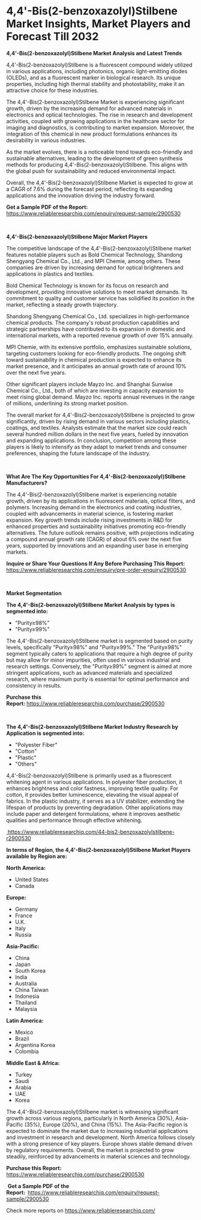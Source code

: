 <p><h1>4,4'-Bis(2-benzoxazolyl)Stilbene Market Insights, Market Players and Forecast Till 2032</h1></p><p><strong>4,4'-Bis(2-benzoxazolyl)Stilbene Market Analysis and Latest Trends</strong></p>
<p><p>4,4'-Bis(2-benzoxazolyl)Stilbene is a fluorescent compound widely utilized in various applications, including photonics, organic light-emitting diodes (OLEDs), and as a fluorescent marker in biological research. Its unique properties, including high thermal stability and photostability, make it an attractive choice for these industries.</p><p>The 4,4'-Bis(2-benzoxazolyl)Stilbene Market is experiencing significant growth, driven by the increasing demand for advanced materials in electronics and optical technologies. The rise in research and development activities, coupled with growing applications in the healthcare sector for imaging and diagnostics, is contributing to market expansion. Moreover, the integration of this chemical in new product formulations enhances its desirability in various industries.</p><p>As the market evolves, there is a noticeable trend towards eco-friendly and sustainable alternatives, leading to the development of green synthesis methods for producing 4,4'-Bis(2-benzoxazolyl)Stilbene. This aligns with the global push for sustainability and reduced environmental impact.</p><p>Overall, the 4,4'-Bis(2-benzoxazolyl)Stilbene Market is expected to grow at a CAGR of 7.6% during the forecast period, reflecting its expanding applications and the innovation driving the industry forward.</p></p>
<p><strong>Get a Sample PDF of the Report:&nbsp;</strong> <a href="https://www.reliableresearchiq.com/enquiry/request-sample/2900530?utm_campaign=2278&utm_medium=2&utm_source=Github&utm_content=ia&utm_term=16032025&utm_id=44-bis2-benzoxazolylstilbene">https://www.reliableresearchiq.com/enquiry/request-sample/2900530</a></p>
<p>&nbsp;</p>
<p><strong>4,4'-Bis(2-benzoxazolyl)Stilbene Major Market Players</strong></p>
<p><p>The competitive landscape of the 4,4'-Bis(2-benzoxazolyl)Stilbene market features notable players such as Bold Chemical Technology, Shandong Shengyang Chemical Co., Ltd., and MPI Chemie, among others. These companies are driven by increasing demand for optical brighteners and applications in plastics and textiles.</p><p>Bold Chemical Technology is known for its focus on research and development, providing innovative solutions to meet market demands. Its commitment to quality and customer service has solidified its position in the market, reflecting a steady growth trajectory.</p><p>Shandong Shengyang Chemical Co., Ltd. specializes in high-performance chemical products. The company's robust production capabilities and strategic partnerships have contributed to its expansion in domestic and international markets, with a reported revenue growth of over 15% annually.</p><p>MPI Chemie, with its extensive portfolio, emphasizes sustainable solutions, targeting customers looking for eco-friendly products. The ongoing shift toward sustainability in chemical production is expected to enhance its market presence, and it anticipates an annual growth rate of around 10% over the next five years.</p><p>Other significant players include Mayzo Inc. and Shanghai Sunwise Chemical Co., Ltd., both of which are investing in capacity expansion to meet rising global demand. Mayzo Inc. reports annual revenues in the range of millions, underlining its strong market position.</p><p>The overall market for 4,4'-Bis(2-benzoxazolyl)Stilbene is projected to grow significantly, driven by rising demand in various sectors including plastics, coatings, and textiles. Analysts estimate that the market size could reach several hundred million dollars in the next five years, fueled by innovation and expanding applications. In conclusion, competition among these players is likely to intensify as they adapt to market trends and consumer preferences, shaping the future landscape of the industry.</p></p>
<p>&nbsp;</p>
<p><strong>What Are The Key Opportunities For 4,4'-Bis(2-benzoxazolyl)Stilbene Manufacturers?</strong></p>
<p><p>The 4,4'-Bis(2-benzoxazolyl)Stilbene market is experiencing notable growth, driven by its applications in fluorescent materials, optical filters, and polymers. Increasing demand in the electronics and coating industries, coupled with advancements in material science, is fostering market expansion. Key growth trends include rising investments in R&D for enhanced properties and sustainability initiatives promoting eco-friendly alternatives. The future outlook remains positive, with projections indicating a compound annual growth rate (CAGR) of about 6% over the next five years, supported by innovations and an expanding user base in emerging markets.</p></p>
<p><strong>Inquire or Share Your Questions If Any Before Purchasing This Report:</strong> <a href="https://www.reliableresearchiq.com/enquiry/pre-order-enquiry/2900530?utm_campaign=2278&utm_medium=2&utm_source=Github&utm_content=ia&utm_term=16032025&utm_id=44-bis2-benzoxazolylstilbene">https://www.reliableresearchiq.com/enquiry/pre-order-enquiry/2900530</a></p>
<p>&nbsp;</p>
<p><strong>Market Segmentation</strong></p>
<p><strong>The 4,4'-Bis(2-benzoxazolyl)Stilbene Market Analysis by types is segmented into:</strong></p>
<p><ul><li>"Purity≥98%"</li><li> "Purity≥99%"</li></ul></p>
<p><p>The 4,4'-Bis(2-benzoxazolyl)Stilbene market is segmented based on purity levels, specifically "Purity≥98%" and "Purity≥99%." The "Purity≥98%" segment typically caters to applications that require a high degree of purity but may allow for minor impurities, often used in various industrial and research settings. Conversely, the "Purity≥99%" segment is aimed at more stringent applications, such as advanced materials and specialized research, where maximum purity is essential for optimal performance and consistency in results.</p></p>
<p><strong>Purchase this Report:&nbsp;</strong><a href="https://www.reliableresearchiq.com/purchase/2900530?utm_campaign=2278&utm_medium=2&utm_source=Github&utm_content=ia&utm_term=16032025&utm_id=44-bis2-benzoxazolylstilbene">https://www.reliableresearchiq.com/purchase/2900530</a></p>
<p>&nbsp;</p>
<p><strong>The 4,4'-Bis(2-benzoxazolyl)Stilbene Market Industry Research by Application is segmented into:</strong></p>
<p><ul><li>"Polyester Fiber"</li><li> "Cotton"</li><li> "Plastic"</li><li> "Others"</li></ul></p>
<p><p>4,4'-Bis(2-benzoxazolyl)Stilbene is primarily used as a fluorescent whitening agent in various applications. In polyester fiber production, it enhances brightness and color fastness, improving textile quality. For cotton, it provides better luminescence, elevating the visual appeal of fabrics. In the plastic industry, it serves as a UV stabilizer, extending the lifespan of products by preventing degradation. Other applications may include paper and detergent formulations, where it improves aesthetic qualities and performance through effective whitening.</p></p>
<p><a href="https://www.reliableresearchiq.com/44-bis2-benzoxazolylstilbene-r2900530?utm_campaign=2278&utm_medium=2&utm_source=Github&utm_content=ia&utm_term=16032025&utm_id=44-bis2-benzoxazolylstilbene">&nbsp;https://www.reliableresearchiq.com/44-bis2-benzoxazolylstilbene-r2900530</a></p>
<p><strong>In terms of Region, the 4,4'-Bis(2-benzoxazolyl)Stilbene Market Players available by Region are:</strong></p>
<p>
    <p> <strong> North America: </strong>
        <ul>
            <li>United States</li>
            <li>Canada</li>
        </ul>
        </p> 
    <p> <strong> Europe: </strong>
        <ul>
            <li>Germany</li>
            <li>France</li>
            <li>U.K.</li>
            <li>Italy</li>
            <li>Russia</li>
        </ul>
        </p> 
    <p> <strong> Asia-Pacific: </strong>
        <ul>
            <li>China</li>
            <li>Japan</li>
            <li>South Korea</li>
            <li>India</li>
            <li>Australia</li>
            <li>China Taiwan</li>
            <li>Indonesia</li>
            <li>Thailand</li>
            <li>Malaysia</li>
        </ul>
        </p> 
    <p> <strong> Latin America: </strong>
        <ul>
            <li>Mexico</li>
            <li>Brazil</li>
            <li>Argentina Korea</li>
            <li>Colombia</li>
        </ul>
        </p> 
    <p> <strong> Middle East & Africa: </strong>
        <ul>
            <li>Turkey</li>
            <li>Saudi</li>
            <li>Arabia</li>
            <li>UAE</li>
            <li>Korea</li>
        </ul>
    </p>
    </p>
<p><p>The 4,4'-Bis(2-benzoxazolyl)Stilbene market is witnessing significant growth across various regions, particularly in North America (30%), Asia-Pacific (35%), Europe (20%), and China (15%). The Asia-Pacific region is expected to dominate the market due to increasing industrial applications and investment in research and development. North America follows closely with a strong presence of key players. Europe shows stable demand driven by regulatory requirements. Overall, the market is projected to grow steadily, reinforced by advancements in material sciences and technology.</p></p>
<p><strong>Purchase this Report: </strong><a href="https://www.reliableresearchiq.com/purchase/2900530?utm_campaign=2278&utm_medium=2&utm_source=Github&utm_content=ia&utm_term=16032025&utm_id=44-bis2-benzoxazolylstilbene">https://www.reliableresearchiq.com/purchase/2900530</a></p>
<p>&nbsp;<strong>Get a Sample PDF of the Report:&nbsp;&nbsp;</strong><a href="https://www.reliableresearchiq.com/enquiry/request-sample/2900530?utm_campaign=2278&utm_medium=2&utm_source=Github&utm_content=ia&utm_term=16032025&utm_id=44-bis2-benzoxazolylstilbene">https://www.reliableresearchiq.com/enquiry/request-sample/2900530</a></p>
<p><strong></strong></p>
<p>Check more reports on <a href="https://www.reliableresearchiq.com/?utm_campaign=2278&utm_medium=2&utm_source=Github&utm_content=ia&utm_term=16032025&utm_id=44-bis2-benzoxazolylstilbene">https://www.reliableresearchiq.com/</a></p>